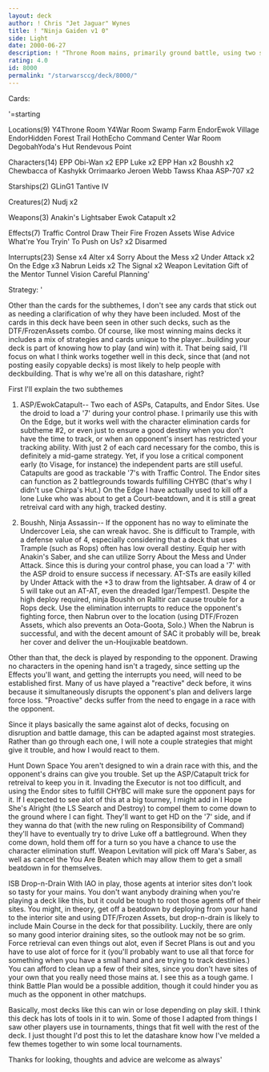 ```yaml
---
layout: deck
author: ! Chris "Jet Jaguar" Wynes
title: ! "Ninja Gaiden v1 0"
side: Light
date: 2000-06-27
description: ! "Throne Room mains, primarily ground battle, using two subthemes: the ASP/EwokCatapult trick, and Boushh as a ninja assassin with character/walker eliminators to maximize beatdowns."
rating: 4.0
id: 8000
permalink: "/starwarsccg/deck/8000/"
---
```

Cards: 

'=starting

Locations(9)
Y4Throne Room
Y4War Room
Swamp
Farm
EndorEwok Village
EndorHidden Forest Trail
HothEcho Command Center War Room
DegobahYoda's Hut
Rendevous Point

Characters(14)
EPP Obi-Wan x2
EPP Luke x2
EPP Han x2
Boushh x2
Chewbacca of Kashykk
Orrimaarko
Jeroen Webb
Tawss Khaa
ASP-707 x2

Starships(2)
GLinG1
Tantive IV

Creatures(2)
Nudj x2

Weapons(3)
Anakin's Lightsaber
Ewok Catapult x2

Effects(7)
Traffic Control
Draw Their Fire
Frozen Assets
Wise Advice
What're You Tryin' To Push on Us? x2
Disarmed

Interrupts(23)
Sense x4
Alter x4
Sorry About the Mess x2
Under Attack x2
On the Edge x3
Nabrun Leids x2
The Signal x2
Weapon Levitation
Gift of the Mentor
Tunnel Vision
Careful Planning'

Strategy: '

Other than the cards for the subthemes, I don't see any cards that stick out as needing a clarification of why they have been included.  Most of the cards in this deck have been seen in other such decks, such as the DTF/FrozenAssets combo.  Of course, like most winning mains decks it includes a mix of strategies and cards unique to the player...building your deck is part of knowing how to play (and win) with it.  That being said, I'll focus on what I think works together well in this deck, since that (and not posting easily copyable decks) is most likely to help people with deckbuilding.  That is why we're all on this datashare, right?

First I'll explain the two subthemes

1. ASP/EwokCatapult-- Two each of ASPs, Catapults, and Endor Sites.  Use the droid to load a '7' during your control phase.  I primarily use this with On the Edge, but it works well with the character elimination cards for subtheme #2, or even just to ensure a good destiny when you don't have the time to track, or when an opponent's insert has restricted your tracking ability.  With just 2 of each card necessary for the combo, this is definitely a mid-game strategy.  Yet, if you lose a critical component early (to Visage, for instance) the independent parts are still useful.  Catapults are good as trackable '7's with Traffic Control.  The Endor sites can function as 2 battlegrounds towards fulfilling CHYBC (that's why I didn't use Chirpa's Hut.)  On the Edge I have actually used to kill off a lone Luke who was about to get a Court-beatdown, and it is still a great retreival card with any high, tracked destiny.

2.  Boushh, Ninja Assassin-- If the opponent has no way to eliminate the Undercover Leia, she can wreak havoc.	She is difficult to Trample, with a defense value of 4, especially considering that a deck that uses Trample (such as Rops) often has low overall destiny.  Equip her with Anakin's Saber, and she can utilize Sorry About the Mess and Under Attack.	Since this is during your control phase, you can load a '7' with the ASP droid to ensure success if necessary.  AT-STs are easily killed by Under Attack with the +3 to draw from the lightsaber.  A draw of 4 or 5 will take out an AT-AT, even the dreaded Igar/Tempest1.  Despite the high deploy required, ninja Boushh on Ralltir can cause trouble for a Rops deck.  Use the elimination interrupts to reduce the opponent's fighting force, then Nabrun over to the location (using DTF/Frozen Assets, which also prevents an Oota-Goota, Solo.)  When the Nabrun is successful, and with the decent amount of SAC it probably will be, break her cover and deliver the un-Houjixable beatdown.

Other than that, the deck is played by responding to the opponent.  Drawing no characters in the opening hand isn't a tragedy, since setting up the Effects you'll want, and getting the interrupts you need, will need to be established first.  Many of us have played a "reactive" deck before, it wins because it simultaneously disrupts the opponent's plan and delivers large force loss.  "Proactive" decks suffer from the need to engage in a race with the opponent.

Since it plays basically the same against alot of decks, focusing on disruption and battle damage, this can be adapted against most strategies.  Rather than go through each one, I will note a couple strategies that might give it trouble, and how I would react to them.

Hunt Down Space You aren't designed to win a drain race with this, and the opponent's drains can give you trouble.  Set up the ASP/Catapult trick for retreival to keep you in it.  Invading the Executor is not too difficult, and using the Endor sites to fulfill CHYBC will make sure the opponent pays for it.	If I expected to see alot of this at a big tourney, I might add in I Hope She's Alright (the LS Search and Destroy) to compel them to come down to the ground where I can fight.  They'll want to get HD on the '7' side, and if they wanna do that (with the new ruling on Responsibility of Command) they'll have to eventually try to drive Luke off a battleground.  When they come down, hold them off for a turn so you have a chance to use the character elimination stuff.  Weapon Levitation will pick off Mara's Saber, as well as cancel the You Are Beaten which may allow them to get a small beatdown in for themselves.

ISB Drop-n-Drain With IAO in play, those agents at interior sites don't look so tasty for your mains.  You don't want anybody draining when you're playing a deck like this, but it could be tough to root those agents off of their sites.  You might, in theory, get off a beatdown by deploying from your hand to the interior site and using DTF/Frozen Assets, but drop-n-drain is likely to include Main Course in the deck for that possibility.  Luckily, there are only so many good interior draining sites, so the outlook may not be so grim.  Force retrieval can even things out alot, even if Secret Plans is out and you have to use alot of force for it (you'll probably want to use all that force for something when you have a small hand and are trying to track destinies.)  You can afford to clean up a few of their sites, since you don't have sites of your own that you really need those mains at.	I see this as a tough game.  I think Battle Plan would be a possible addition, though it could hinder you as much as the opponent in other matchups.

Basically, most decks like this can win or lose depending on play skill.  I think this deck has lots of tools in it to win.  Some of those I adapted from things I saw other players use in tournaments, things that fit well with the rest of the deck.  I just thought I'd post this to let the datashare know how I've melded a few themes together to win some local tournaments.

Thanks for looking, thoughts and advice are welcome as always'
